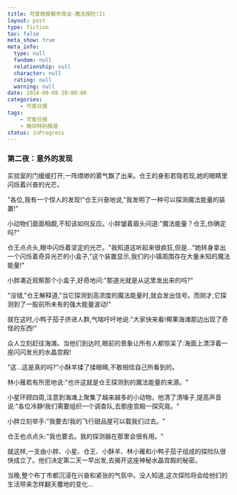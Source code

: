 ```yaml
---
title: 可爱晚报都市夜谈-魔法探险(2)
layout: post
type: fiction
toc: false
meta_show: true
meta_info:
  type: null
  fandom: null
  relationship: null
  character: null
  rating: null
  warning: null
date: 2024-09-08 20:00:00
categories:
    - 可爱日报
tags:
    - 可爱日报
    - 晚间特别报道
status: inProgress
---
```

### 第二夜：意外的发现
实验室的门缓缓打开,一阵缥缈的雾气飘了出来。仓王的身影若隐若现,她的眼睛里闪烁着兴奋的光芒。

"各位,我有一个惊人的发现!"仓王兴奋地说,"我发明了一种可以探测魔法能量的装置!"

小动物们面面相觑,不知该如何反应。小胖皱着眉头问道:"魔法能量？仓王,你确定吗?"

仓王点点头,眼中闪烁着坚定的光芒。"我知道这听起来很疯狂,但是..."她转身拿出一个闪烁着奇异光芒的小盒子,"这个装置显示,我们的小镇周围存在大量未知的魔法能量!"

小胖凑近观察那个小盒子,好奇地问:"那道光就是从这里发出来的吗?"

"没错,"仓王解释道,"当它探测到高浓度的魔法能量时,就会发出信号。而刚才,它探测到了一股前所未有的强大能量波动!"

就在这时,小鸭子茄子挤进人群,气喘吁吁地说:"大家快来看!椰果海滩那边出现了奇怪的东西!"

众人立刻赶往海滩。当他们到达时,眼前的景象让所有人都惊呆了:海面上漂浮着一座闪闪发光的水晶宫殿!

"这...这是真的吗?"小酥羊揉了揉眼睛,不敢相信自己所看到的。

林小雁若有所思地说:"也许这就是仓王探测到的魔法能量的来源。"

小星环顾四周,注意到海滩上聚集了越来越多的小动物。他清了清嗓子,提高声音说:"各位冷静!我们需要组织一个调查队,去那座宫殿一探究竟。"

小胖立刻举手:"我要去!我的飞行甜品屋可以载我们过去。"

仓王也点点头:"我也要去。我的探测器在那里会很有用。"

就这样,一支由小胖、小星、仓王、小酥羊、林小雁和小鸭子茄子组成的探险队很快成立了。他们决定第二天一早出发,去揭开这座神秘水晶宫殿的秘密。

当晚,整个布丁市都沉浸在兴奋和紧张的气氛中。没人知道,这次探险将会给他们的生活带来怎样翻天覆地的变化...
